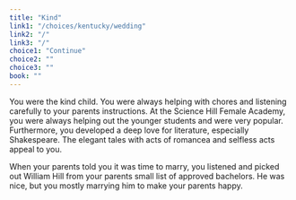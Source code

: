 ```yaml
---
title: "Kind"
link1: "/choices/kentucky/wedding"
link2: "/"
link3: "/"
choice1: "Continue"
choice2: ""
choice3: ""
book: ""
---
```

You were the kind child. You were always helping with chores and listening carefully to your parents instructions. At the Science Hill Female Academy, you were always helping out the younger students and were very popular. Furthermore, you developed a deep love for literature, especially Shakespeare. The elegant tales with acts of romancea and selfless acts appeal to you.

When your parents told you it was time to marry, you listened and picked out William Hill from your parents small list of approved bachelors. He was nice, but you mostly marrying him to make your parents happy.